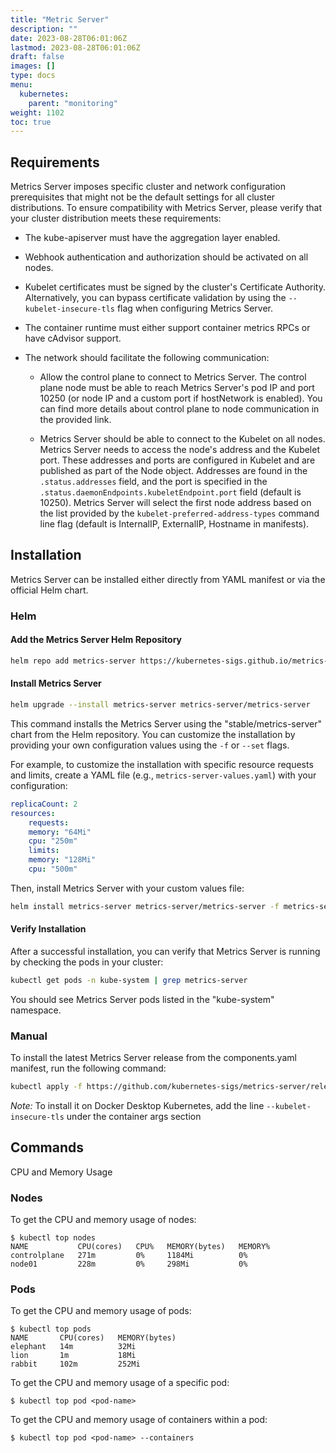 ```yaml
---
title: "Metric Server"
description: ""
date: 2023-08-28T06:01:06Z
lastmod: 2023-08-28T06:01:06Z
draft: false
images: []
type: docs
menu:
  kubernetes:
    parent: "monitoring"
weight: 1102
toc: true
---
```


## Requirements

Metrics Server imposes specific cluster and network configuration prerequisites that might not be the default settings for all cluster distributions. To ensure compatibility with Metrics Server, please verify that your cluster distribution meets these requirements:

* The kube-apiserver must have the aggregation layer enabled.

* Webhook authentication and authorization should be activated on all nodes.

* Kubelet certificates must be signed by the cluster's Certificate Authority. Alternatively, you can bypass certificate validation by using the `--kubelet-insecure-tls` flag when configuring Metrics Server.

* The container runtime must either support container metrics RPCs or have cAdvisor support.

* The network should facilitate the following communication:

   - Allow the control plane to connect to Metrics Server. The control plane node must be able to reach Metrics Server's pod IP and port 10250 (or node IP and a custom port if hostNetwork is enabled). You can find more details about control plane to node communication in the provided link.

   - Metrics Server should be able to connect to the Kubelet on all nodes. Metrics Server needs to access the node's address and the Kubelet port. These addresses and ports are configured in Kubelet and are published as part of the Node object. Addresses are found in the `.status.addresses` field, and the port is specified in the `.status.daemonEndpoints.kubeletEndpoint.port` field (default is 10250). Metrics Server will select the first node address based on the list provided by the `kubelet-preferred-address-types` command line flag (default is InternalIP, ExternalIP, Hostname in manifests).


## Installation
Metrics Server can be installed either directly from YAML manifest or via the official Helm chart. 

### Helm

#### Add the Metrics Server Helm Repository

```bash
helm repo add metrics-server https://kubernetes-sigs.github.io/metrics-server/
```

#### Install Metrics Server

```bash
helm upgrade --install metrics-server metrics-server/metrics-server
```

This command installs the Metrics Server using the "stable/metrics-server" chart from the Helm repository. You can customize the installation by providing your own configuration values using the `-f` or `--set` flags.

For example, to customize the installation with specific resource requests and limits, create a YAML file (e.g., `metrics-server-values.yaml`) with your configuration:

```yaml
replicaCount: 2
resources:
    requests:
    memory: "64Mi"
    cpu: "250m"
    limits:
    memory: "128Mi"
    cpu: "500m"
```

Then, install Metrics Server with your custom values file:

```bash
helm install metrics-server metrics-server/metrics-server -f metrics-server-values.yaml
```

#### Verify Installation

After a successful installation, you can verify that Metrics Server is running by checking the pods in your cluster:

```bash
kubectl get pods -n kube-system | grep metrics-server
```

You should see Metrics Server pods listed in the "kube-system" namespace.

### Manual

To install the latest Metrics Server release from the components.yaml manifest, run the following command:

```bash
kubectl apply -f https://github.com/kubernetes-sigs/metrics-server/releases/latest/download/components.yaml
```

*Note:* To install it on Docker Desktop Kubernetes, add the line `--kubelet-insecure-tls` under the container args section 


## Commands
CPU and Memory Usage

### Nodes
To get the CPU and memory usage of nodes:
```shell
$ kubectl top nodes
NAME           CPU(cores)   CPU%   MEMORY(bytes)   MEMORY%   
controlplane   271m         0%     1184Mi          0%        
node01         228m         0%     298Mi           0%    
```

### Pods
To get the CPU and memory usage of pods:
```shell
$ kubectl top pods
NAME       CPU(cores)   MEMORY(bytes)   
elephant   14m          32Mi            
lion       1m           18Mi            
rabbit     102m         252Mi 
```

To get the CPU and memory usage of a specific pod:
```shell
$ kubectl top pod <pod-name>
```

To get the CPU and memory usage of containers within a pod:

```shell
$ kubectl top pod <pod-name> --containers
```

